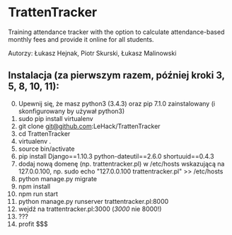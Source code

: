 # TrattenTracker
Training attendance tracker with the option to calculate attendance-based monthly fees and provide it online for all students.

Autorzy: Łukasz Hejnak, Piotr Skurski, Łukasz Malinowski

## Instalacja (za pierwszym razem, później kroki 3, 5, 8, 10, 11):
0. Upewnij się, że masz python3 (3.4.3) oraz pip 7.1.0 zainstalowany (i skonfigurowany by używał python3)
1. sudo pip install virtualenv
2. git clone git@github.com:LeHack/TrattenTracker
3. cd TrattenTracker
4. virtualenv .
5. source bin/activate
6. pip install Django==1.10.3 python-dateutil==2.6.0 shortuuid==0.4.3
7. dodaj nową domenę (np. trattentracker.pl) w /etc/hosts wskazującą na 127.0.0.100, np.
        sudo echo "127.0.0.100   trattentracker.pl" >> /etc/hosts
8. python manage.py migrate
9. npm install
10. npm run start
11. python manage.py runserver trattentracker.pl:8000
12. wejdź na trattentracker.pl:3000 (*3000* nie 8000!)
13. ???
14. profit $$$
